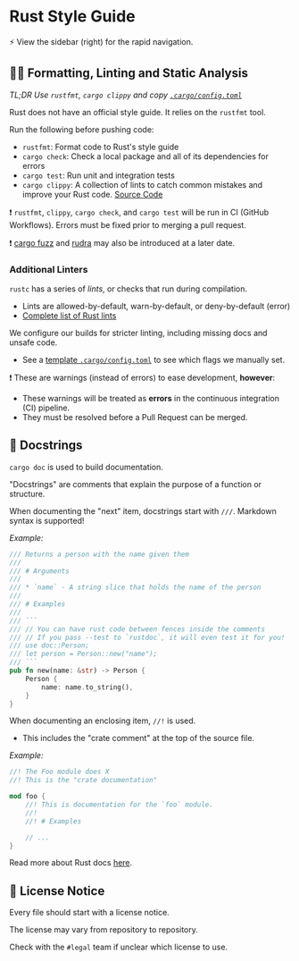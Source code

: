 # Rust Style Guide

:zap: View the sidebar (right) for the rapid navigation.

## :guardsman: Formatting, Linting and Static Analysis

*TL;DR Use `rustfmt`, `cargo clippy` and copy
[`.cargo/config.toml`](https://github.com/Arrow-air/svc-template-rust/.cargo/config.toml)*

Rust does not have an official style guide. It relies on the `rustfmt` tool.

Run the following before pushing code:
- `rustfmt`: Format code to Rust's style guide
- `cargo check`: Check a local package and all of its dependencies for errors
- `cargo test`: Run unit and integration tests
- `cargo clippy`: A collection of lints to catch common mistakes and improve your Rust code. [Source Code](https://github.com/rust-lang/rust-clippy)

:exclamation: `rustfmt`, `clippy`, `cargo check`, and `cargo test` will be run in CI (GitHub Workflows). Errors must be fixed prior to merging a pull request.

:exclamation: [cargo fuzz](https://rust-fuzz.github.io/book/introduction.html) and [rudra](https://github.com/sslab-gatech/Rudra) may also be introduced at a later date.

### Additional Linters

`rustc` has a series of *lints*, or checks that run during compilation.
- Lints are allowed-by-default, warn-by-default, or deny-by-default (error)
- [Complete list of Rust lints](https://doc.rust-lang.org/rustc/lints/listing/allowed-by-default.html)

We configure our builds for stricter linting, including missing docs and unsafe
code.
- See a [template
`.cargo/config.toml`](https://github.com/Arrow-air/svc-template-rust/.cargo/config.toml)
to see which flags we manually set.

:exclamation: These are warnings (instead of errors) to ease development, **however**:
- These warnings will be treated as **errors** in the continuous
integration (CI) pipeline.
- They must be resolved before a Pull Request can be merged.

## :speech_balloon: Docstrings

`cargo doc` is used to build documentation.

"Docstrings" are comments that explain the purpose of a function or structure.

When documenting the "next" item, docstrings start with `///`. Markdown syntax is supported!

*Example:*
```rust
/// Returns a person with the name given them
///
/// # Arguments
///
/// * `name` - A string slice that holds the name of the person
///
/// # Examples
///
/// ```
/// // You can have rust code between fences inside the comments
/// // If you pass --test to `rustdoc`, it will even test it for you!
/// use doc::Person;
/// let person = Person::new("name");
/// ```
pub fn new(name: &str) -> Person {
    Person {
        name: name.to_string(),
    }
}
```

When documenting an enclosing item, `//!` is used.
- This includes the "crate comment" at the top of the source file.

*Example:*
```rust
//! The Foo module does X
//! This is the "crate documentation"

mod foo {
    //! This is documentation for the `foo` module.
    //!
    //! # Examples

    // ...
}
```

Read more about Rust docs [here](https://doc.rust-lang.org/rust-by-example/meta/doc.html).

## :page_with_curl: License Notice

Every file should start with a license notice.

The license may vary from repository to repository.

Check with the `#legal` team if unclear which license to use.